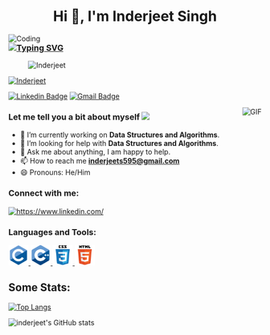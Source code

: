 <h1 align="center">Hi 👋, I'm Inderjeet Singh </h1>

<p> <img align="left" alt="Coding" width="400" src="https://user-images.githubusercontent.com/69011963/137184767-79a13ec7-1bb3-4341-a6da-3a149c9c159a.gif">
</p>
<p align="right">
<h3 align="left"><a href="https://git.io/typing-svg"><img src="https://readme-typing-svg.herokuapp.com?font=Fira+Code&weight=6000&size=23&pause=500&color=031D24&center=true&vCenter=true&width=570&lines=Backend+Web+Developer+Using+Mern+Stack;" alt="Typing SVG" /></a></h3>
</p>

&nbsp;&nbsp;&nbsp;&nbsp;&nbsp;&nbsp;&nbsp;&nbsp;&nbsp;&nbsp;<img src="https://komarev.com/ghpvc/?username=inderjeets595&label=Profile%20views&color=0e75b6&style=flat" alt="Inderjeet" />
<p align="left"> <a href="https://github.com/ryo-ma/github-profile-trophy"><img src="https://github-profile-trophy.vercel.app/?username=inderjeets595" alt="Inderjeet" /></a> </p>


[![Linkedin Badge](https://img.shields.io/badge/-LinkedIn-0e76a8?style=flat-square&logo=Linkedin&logoColor=white)](https://www.linkedin.com/)
[![Gmail Badge](https://img.shields.io/badge/Gmail-D14836?style=for-the-badge&logo=gmail&logoColor=white)](mailto:inderjeets595@gmail.com)


<img align="right" height="350px" alt="GIF" src="https://cdn.dribbble.com/users/1162077/screenshots/5403918/media/d5dccb5d5818cba2c8fa0cb15fb578b3.gif" />


<h3 style=>
Let me tell you a bit about myself <img src="https://emojis.slackmojis.com/emojis/images/1520808873/3643/cool-doge.gif?1520808873" width="20" />
</h3>

- 🔭 I’m currently working on **Data Structures and Algorithms**.
- 🤝 I’m looking for help with **Data Structures and Algorithms**.
- 💬 Ask me about anything, I am happy to help.
- 📫 How to reach me **inderjeets595@gmail.com**
- 😄 Pronouns: He/Him 

<h3 align="left">Connect with me:</h3>
<p align="left">
<a href="https://www.linkedin.com/" target="blank"><img align="center" src="https://raw.githubusercontent.com/rahuldkjain/github-profile-readme-generator/master/src/images/icons/Social/linked-in-alt.svg" alt="https://www.linkedin.com/" height="30" width="40" /></a>
</p>

<h3 align="left">Languages and Tools:</h3>
<p align="left"> <a href="https://www.cprogramming.com/" target="_blank" rel="noreferrer"> <img src="https://raw.githubusercontent.com/devicons/devicon/master/icons/c/c-original.svg" alt="c" width="40" height="40"/> </a> <a href="https://www.w3schools.com/cpp/" target="_blank" rel="noreferrer"> <img src="https://raw.githubusercontent.com/devicons/devicon/master/icons/cplusplus/cplusplus-original.svg" alt="cplusplus" width="40" height="40"/> </a> <a href="https://www.w3schools.com/css/" target="_blank" rel="noreferrer"> <img src="https://raw.githubusercontent.com/devicons/devicon/master/icons/css3/css3-original-wordmark.svg" alt="css3" width="40" height="40"/> </a> <a href="https://www.w3.org/html/" target="_blank" rel="noreferrer"> <img src="https://raw.githubusercontent.com/devicons/devicon/master/icons/html5/html5-original-wordmark.svg" alt="html5" width="40" height="40"/> </a>  </p>

## Some Stats:
[![Top Langs](https://github-readme-stats.vercel.app/api/top-langs/?username=inderjeets595&layout=compact&theme=prussian)](https://github.com/inderjeets595/github-readme-stats)

![inderjeet's GitHub stats](https://github-readme-stats.vercel.app/api?username=inderjeets595&show_icons=true&theme=prussian)


